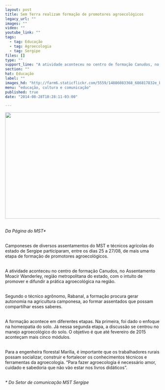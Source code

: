 ```yaml
---
layout: post
title: Sem Terra realizam formação de promotores agroecológicos
legacy_url: ""
images: ""
video: ""
youtube_link: ""
tags:
  - tag: Educação
  - tag: Agroecologia
  - tag: Sergipe
files: []
type: ""
support_line: "A atividade aconteceu no centro de formação Canudos, no Assentamento Moacir Wanderley, região metropolitana do Sergipe."
section: ""
hat: Educação
label: ""
images_hd: "http://farm6.staticflickr.com/5559/14886083368_686817832e_b.jpg"
menu: "educação, cultura e comunicação"
published: true
date: "2014-08-28T10:28:11-03:00"

---
```

<p><span contenteditable="false" tabindex="-1"><img alt="" data-widget="image" height="346" src="http://farm6.staticflickr.com/5559/14886083368_686817832e_b.jpg" width="586" /></span></p>

<p><br />
<em>Da P&aacute;gina do MST*</em></p>

<p><br />
Camponeses de diversos assentamentos do MST e t&eacute;cnicos agr&iacute;colas do estado de Sergipe participaram, entre os dias 25 a 27/08, de mais uma etapa de forma&ccedil;&atilde;o de promotores agroecol&oacute;gicos.</p>

<p><br />
A atividade aconteceu no centro de forma&ccedil;&atilde;o Canudos, no Assentamento Moacir Wanderley, regi&atilde;o metropolitana do estado, com o intuito de promover e difundir a pr&aacute;tica agroecol&oacute;gica na regi&atilde;o.&nbsp;</p>

<p><br />
Segundo o t&eacute;cnico agr&ocirc;nomo, Rabanal, a forma&ccedil;&atilde;o procura gerar autonomia na agricultura camponesa, ao formar assentados que possam compartilhar esses saberes.</p>

<p><br />
A forma&ccedil;&atilde;o acontece em diferentes etapas. Na primeira, foi dado o enfoque na homeopatia do solo. J&aacute; nessa segunda etapa, a discuss&atilde;o se centrou no manejo agroecol&oacute;gico do solo. O objetivo &eacute; que at&eacute; fevereiro de 2015 aconte&ccedil;am mais cinco m&oacute;dulos.</p>

<p><br />
Para a engenheira florestal Mar&iacute;lia, &eacute; importante que os trabalhadores rurais possam socializar, construir e fortalecer os conhecimentos t&eacute;cnicos e ferramentas da agroecologia. &ldquo;Para fazer agroecologia &eacute; necess&aacute;rio amor, cuidado e sabedoria que n&atilde;o v&atilde;o estar nos livros did&aacute;ticos&rdquo;.</p>

<p><br />
<em>* Do Setor de comunica&ccedil;&atilde;o MST Sergipe</em></p>
